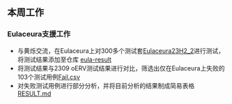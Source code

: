 ## 本周工作



### Eulaceura支援工作

- 与黄烁交流，在Eulaceura上对300多个测试套[Eulaceura23H2_2](https://github.com/Pagerd/PLCT/tree/main/Report/week/week34/Eulaceura23H2_2)进行测试，将测试结果添加至仓库 [eula-result](https://gitee.com/Paged/eula-result)
- 将测试结果与2309 oERV测试结果进行对比，筛选出仅在Eulaceura上失败的103个测试用例[Fail.csv](https://github.com/Pagerd/PLCT/tree/main/Report/week/week34/Fail.csv)
- 对失败测试用例进行部分分析，并将目前分析的结果制成简易表格[RESULT.md](https://gitee.com/Paged/eula-result/blob/master/README.md)
